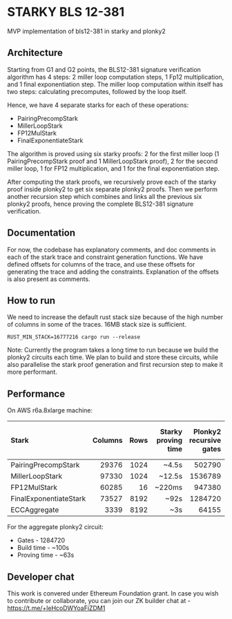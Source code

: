 # STARKY BLS 12-381
MVP implementation of bls12-381 in starky and plonky2

## Architecture
Starting from G1 and G2 points, the BLS12-381 signature verification algorithm has 4 steps: 2 miller loop computation steps, 1 Fp12 multiplication, and 1 final exponentiation step.
The miller loop computation within itself has two steps: calculating precomputes, followed by the loop itself.

Hence, we have 4 separate starks for each of these operations:
* PairingPrecompStark
* MillerLoopStark
* FP12MulStark
* FinalExponentiateStark

The algorithm is proved using six starky proofs: 2 for the first miller loop (1 PairingPrecompStark proof and 1 MillerLoopStark proof), 2 for the second miller loop, 1 for FP12 multiplication, and 1 for the final exponentiation step.

After computing the stark proofs, we recursively prove each of the starky proof inside plonky2 to get six separate plonky2 proofs. Then we perform another recursion step which combines and links all the previous six plonky2 proofs, hence proving the complete BLS12-381 signature verification.

## Documentation

For now, the codebase has explanatory comments, and doc comments in each of the stark trace and constraint generation functions. We have defined offsets for columns of the trace, and use these offsets for generating the trace and adding the constraints. Explanation of the offsets is also present as comments.

## How to run

We need to increase the default rust stack size because of the high number of columns in some of the traces. 16MB stack size is sufficient.

`RUST_MIN_STACK=16777216 cargo run --release`

Note: Currently the program takes a long time to run because we build the plonky2 circuits each time. We plan to build and store these circuits, while also parallelise the stark proof generation and first recursion step to make it more performant.

## Performance

On AWS r6a.8xlarge machine:

|Stark|Columns|Rows|Starky proving time|Plonky2 recursive gates|Plonky2 recursive build time|Plonky2 recursive proving time|
|:-----|-------:|----:|------------------:|-----------------------:|----------------------------:|------------------------------:|
|PairingPrecompStark|29376|1024|~4.5s|502790|~50s|~43s|
|MillerLoopStark|97330|1024|~12.5s|1536789|~242s|~185s|
|FP12MulStark|60285|16|~220ms|947380|~114s|~92s|
|FinalExponentiateStark|73527|8192|~92s|1284720|~274s|~185s|
|ECCAggregate|3339|8192|~3s|64155|~10.3s|~6.2s|

For the aggregate plonky2 circuit:
* Gates - 1284720
* Build time - ~100s
* Proving time - ~63s

## Developer chat
This work is convered under Ethereum Foundation grant. In case you wish to contribute or collaborate, you can join our ZK builder chat at - https://t.me/+leHcoDWYoaFiZDM1
